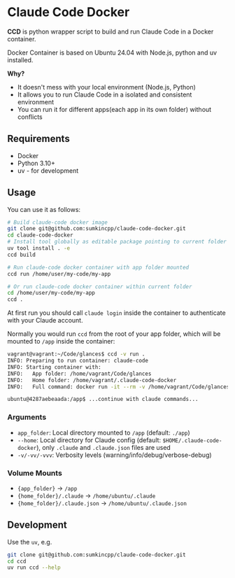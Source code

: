 # Claude Code Docker

**CCD** is python wrapper script to build and run Claude Code in a Docker container.

Docker Container is based on Ubuntu 24.04 with Node.js, python and uv installed.

**Why?**

- It doesn't mess with your local environment (Node.js, Python)
- It allows you to run Claude Code in a isolated and consistent environment
- You can run it for different apps(each app in its own folder) without conflicts

## Requirements

- Docker
- Python 3.10+
- uv - for development

## Usage

You can use it as follows:

```bash
# Build claude-code docker image
git clone git@github.com:sumkincpp/claude-code-docker.git
cd claude-code-docker
# Install tool globally as editable package pointing to current folder
uv tool install . -e
ccd build

# Run claude-code docker container with app folder mounted
ccd run /home/user/my-code/my-app

# Or run claude-code docker container within current folder
cd /home/user/my-code/my-app
ccd .
```

At first run you should call `claude login` inside the container to authenticate with your Claude account.

Normally you would run `ccd` from the root of your app folder, which will be mounted to `/app` inside the container:

```bash
vagrant@vagrant:~/Code/glances$ ccd -v run .
INFO: Preparing to run container: claude-code
INFO: Starting container with:
INFO:   App folder: /home/vagrant/Code/glances
INFO:   Home folder: /home/vagrant/.claude-code-docker
INFO:   Full command: docker run -it --rm -v /home/vagrant/Code/glances:/app -v /home/vagrant/.claude-code-docker/.claude:/home/ubuntu/.claude -v /home/vagrant/.claude-code-docker/.claude.json:/home/ubuntu/.claude.json claude-code

ubuntu@4287aebeaada:/app$ ...continue with claude commands...
```

### Arguments

- `app_folder`: Local directory mounted to `/app` (default: `./app`)
- `--home`: Local directory for Claude config (default: `$HOME/.claude-code-docker`), only `.claude` and `.claude.json` files are used
- `-v/-vv/-vvv`: Verbosity levels (warning/info/debug/verbose-debug)

### Volume Mounts

- `{app_folder}` → `/app`
- `{home_folder}/.claude` → `/home/ubuntu/.claude`
- `{home_folder}/.claude.json` → `/home/ubuntu/.claude.json`

## Development

Use the `uv`, e.g.

```bash
git clone git@github.com:sumkincpp/claude-code-docker.git
cd ccd
uv run ccd --help
```

